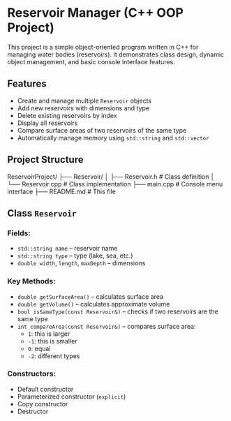 # Reservoir Manager (C++ OOP Project)

This project is a simple object-oriented program written in C++ for managing water bodies (reservoirs). It demonstrates class design, dynamic object management, and basic console interface features.

## Features

- Create and manage multiple `Reservoir` objects
- Add new reservoirs with dimensions and type
- Delete existing reservoirs by index
- Display all reservoirs
- Compare surface areas of two reservoirs of the same type
- Automatically manage memory using `std::string` and `std::vector`

## Project Structure

ReservoirProject/
├── Reservoir/
│ ├── Reservoir.h # Class definition
│ └── Reservoir.cpp # Class implementation
├── main.cpp # Console menu interface
├── README.md # This file

## Class `Reservoir`

### Fields:
- `std::string name` – reservoir name
- `std::string type` – type (lake, sea, etc.)
- `double width`, `length`, `maxDepth` – dimensions

### Key Methods:
- `double getSurfaceArea()` – calculates surface area
- `double getVolume()` – calculates approximate volume
- `bool isSameType(const Reservoir&)` – checks if two reservoirs are the same type
- `int compareArea(const Reservoir&)` – compares surface area:
  - `1`: this is larger
  - `-1`: this is smaller
  - `0`: equal
  - `-2`: different types

### Constructors:
- Default constructor
- Parameterized constructor (`explicit`)
- Copy constructor
- Destructor
